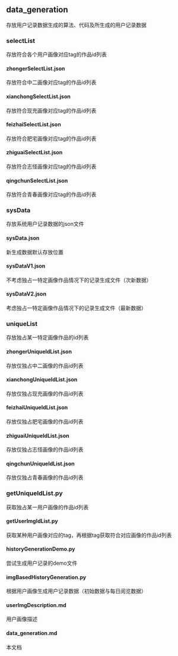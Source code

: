## data_generation
存放用户记录数据生成的算法、代码及所生成的用户记录数据

### selectList
存放符合各个用户画像对应tag的作品id列表
#### zhongerSelectList.json
存放符合中二画像对应tag的作品id列表
#### xianchongSelectList.json
存放符合现充画像对应tag的作品id列表
#### feizhaiSelectList.json
存放符合肥宅画像对应tag的作品id列表
#### zhiguaiSelectList.json
存放符合志怪画像对应tag的作品id列表
#### qingchunSelectList.json
存放符合青春画像对应tag的作品id列表

### sysData
存放系统用户记录数据的json文件
#### sysData.json
新生成数据默认存放位置
#### sysDataV1.json
不考虑独占一特定画像作品情况下的记录生成文件（次新数据）
#### sysDataV2.json
考虑独占一特定画像作品情况下的记录生成文件（最新数据）

### uniqueList
存放独占某一特定画像作品的id列表
#### zhongerUniqueIdList.json
存放仅独占中二画像的作品id列表
#### xianchongUniqueIdList.json
存放仅独占现充画像的作品id列表
#### feizhaiUniqueIdList.json
存放仅独占肥宅画像的作品id列表
#### zhiguaiUniqueIdList.json
存放仅独占志怪画像的作品id列表
#### qingchunUniqueIdList.json
存放仅独占青春画像的作品id列表

### getUniqueIdList.py
获取独占某一用户画像的作品id列表
#### getUserImgIdList.py
获取某种用户画像对应的tag，再根据tag获取符合对应画像的作品id列表
#### historyGenerationDemo.py
尝试生成用户记录的demo文件
#### imgBasedHistoryGeneration.py
根据用户画像生成用户记录数据（初始数据与每日阅览数据）
#### userImgDescription.md
用户画像描述
#### data_generation.md
本文档
